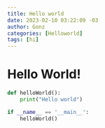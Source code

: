 ```yaml
---
title: Hello world
date: 2023-02-10 03:22:09 -03
author: Gonz
categories: [Helloworld]
tags: [hi]
---
```



# Hello World!


```python
def helloWorld():
    print("Hello world")

if __name__ == '__main__':
    helloWorld()
```
